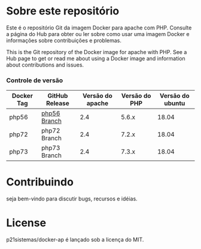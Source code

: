 # Sobre este repositório

Este é o repositório Git da imagem Docker para apache com PHP. Consulte a página do Hub para obter ou ler sobre como usar uma imagem Docker e informações sobre contribuições e problemas.

This is the Git repository of the Docker image for apache with PHP. See a Hub page to get or read me about using a Docker image and information about contributions and issues.

### Controle de versão
| Docker Tag | GitHub Release | Versão do apache | Versão do PHP | Versão do ubuntu |
|-----|-------|-----|--------|--------|
| php56 | [php56 Branch](https://github.com/p21sistemas/docker-ap/blob/php56/Dockerfile) | 2.4 | 5.6.x | 18.04 |
| php72 | php72 Branch | 2.4 | 7.2.x | 18.04 |
| php73 | php73 Branch | 2.4 | 7.3.x | 18.04 |

# Contribuindo

seja bem-vindo para discutir bugs, recursos e idéias.

# License

 p21sistemas/docker-ap é lançado sob a licença do MIT.
